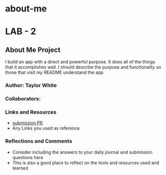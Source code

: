 # about-me
# LAB - 2
## About Me Project

I build an app with a direct and powerful purpose. It does all of the things that it accomplishes well. I should describe the purpose and functionality so those that visit my README understand the app

### Author: Taylor White

### Collaborators:


### Links and Resources
* [submission PR](http://xyz.com)
* Any Links you used as reference

### Reflections and Comments
* Consider including the answers to your daily journal and submission questions here
* This is also a good place to reflect on the tools and resources used and learned
